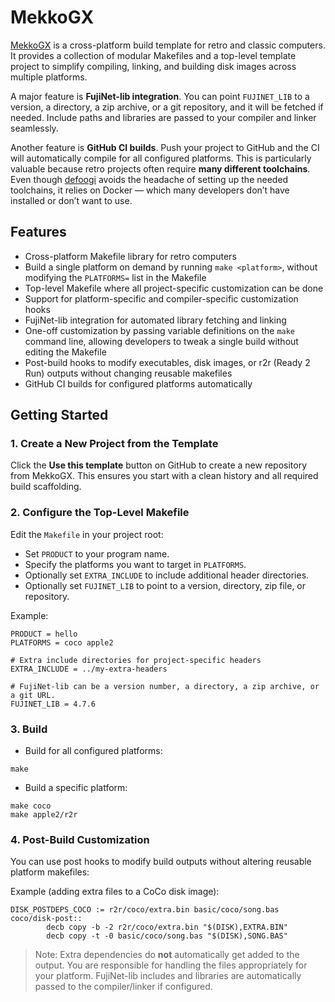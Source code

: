 # MekkoGX

[MekkoGX](https://github.com/fozzTexx/MekkoGX) is a cross-platform
build template for retro and classic computers. It provides a
collection of modular Makefiles and a top-level template project to
simplify compiling, linking, and building disk images across multiple
platforms.

A major feature is **FujiNet-lib integration**. You can point
`FUJINET_LIB` to a version, a directory, a zip archive, or a git
repository, and it will be fetched if needed. Include paths and
libraries are passed to your compiler and linker seamlessly.

Another feature is **GitHub CI builds**. Push your project to GitHub
and the CI will automatically compile for all configured
platforms. This is particularly valuable because retro projects often
require **many different toolchains**. Even though
[defoogi](https://github.com/FozzTexx/defoogi) avoids the headache of
setting up the needed toolchains, it relies on Docker — which many
developers don’t have installed or don’t want to use.

## Features

- Cross-platform Makefile library for retro computers
- Build a single platform on demand by running `make <platform>`,
  without modifying the `PLATFORMS=` list in the Makefile
- Top-level Makefile where all project-specific customization can be done
- Support for platform-specific and compiler-specific customization hooks
- FujiNet-lib integration for automated library fetching and linking
- One-off customization by passing variable definitions on the `make`
  command line, allowing developers to tweak a single build without
  editing the Makefile
- Post-build hooks to modify executables, disk images, or r2r (Ready 2
  Run) outputs without changing reusable makefiles
- GitHub CI builds for configured platforms automatically

## Getting Started

### 1. Create a New Project from the Template

Click the **Use this template** button on GitHub to create a new
repository from MekkoGX. This ensures you start with a clean history
and all required build scaffolding.

### 2. Configure the Top-Level Makefile

Edit the `Makefile` in your project root:

- Set `PRODUCT` to your program name.
- Specify the platforms you want to target in `PLATFORMS`.
- Optionally set `EXTRA_INCLUDE` to include additional header directories.
- Optionally set `FUJINET_LIB` to point to a version, directory, zip file, or repository.

Example:

```
PRODUCT = hello
PLATFORMS = coco apple2

# Extra include directories for project-specific headers
EXTRA_INCLUDE = ../my-extra-headers

# FujiNet-lib can be a version number, a directory, a zip archive, or a git URL.
FUJINET_LIB = 4.7.6
```

### 3. Build

- Build for all configured platforms:

```
make
```

- Build a specific platform:

```
make coco
make apple2/r2r
```

### 4. Post-Build Customization

You can use post hooks to modify build outputs without altering reusable platform makefiles:

Example (adding extra files to a CoCo disk image):

```
DISK_POSTDEPS_COCO := r2r/coco/extra.bin basic/coco/song.bas
coco/disk-post::
        decb copy -b -2 r2r/coco/extra.bin "$(DISK),EXTRA.BIN"
        decb copy -t -0 basic/coco/song.bas "$(DISK),SONG.BAS"
```

> Note: Extra dependencies do **not** automatically get added to the
  output. You are responsible for handling the files appropriately for
  your platform. FujiNet-lib includes and libraries are automatically
  passed to the compiler/linker if configured.
